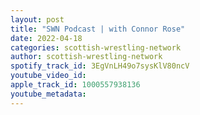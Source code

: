 ```yaml
---
layout: post
title: "SWN Podcast | with Connor Rose"
date: 2022-04-18
categories: scottish-wrestling-network
author: scottish-wrestling-network
spotify_track_id: 3EgVnLH49o7sysKlV80ncV
youtube_video_id: 
apple_track_id: 1000557938136
youtube_metadata: 
---
```

